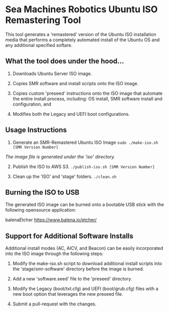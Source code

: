 # Sea Machines Robotics Ubuntu ISO Remastering Tool
This tool generates a 'remastered' version of the Ubuntu ISO installation media that performs a completely automated install of the Ubuntu OS and any additional specified softare.

## What the tool does under the hood...
1. Downloads Ubuntu Server ISO image.

2. Copies SMR software and install scripts onto the ISO image.

3. Copies custom 'preseed' instructions onto the ISO image that automate the entire install process, including: OS install, SMR software install and configuration, and 

4. Modifies both the Legacy and UEFI boot configurations.

## Usage Instructions

1. Generate an SMR-Remastered Ubuntu ISO Image
`sudo ./make-iso.sh [SMR Version Number]`

_The image file is generated under the 'iso' directory._

2. Publish the ISO to AWS S3.
`./publish-iso.sh [SMR Version Number]`

3. Clean up the 'ISO' and 'stage' folders.
`./clean.sh`

## Burning the ISO to USB
The generated ISO image can be burned onto a bootable USB stick with the following opensource application:

balenaEtcher
https://www.balena.io/etcher/

## Support for Additional Software Installs
Additional install modes (AC, AICV, and Beacon) can be easily incorporated into the ISO image through the following steps:

1. Modify the make-iso.sh script to download additional install scripts into the 'stage/smr-software' directory before the image is burned.

2. Add a new 'software.seed' file to the 'preseed' directory.

3. Modify the Legacy (boot/txt.cfg) and UEFI (boot/grub.cfg) files with a new boot option that leverages the new preseed file.

4. Submit a pull-request with the changes.